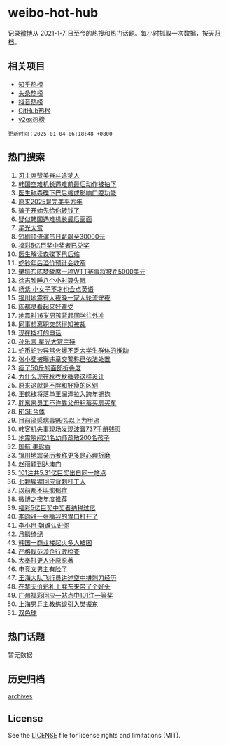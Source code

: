 # weibo-hot-hub

记录[微博](https://www.weibo.com)从 2021-1-7 日至今的热搜和热门话题。每小时抓取一次数据，按天[归档](archives)。

## 相关项目

- [知乎热榜](https://github.com/snaildev/zhihu-hot-hub)
- [头条热榜](https://github.com/snaildev/toutiao-hot-hub)
- [抖音热榜](https://github.com/snaildev/douyin-hot-hub)
- [GitHub热榜](https://github.com/snaildev/github-hot-hub)
- [v2ex热榜](https://github.com/snaildev/v2ex-hot-hub)


`更新时间：2025-01-04 06:18:48 +0800`

## 热门搜索

1. [习主席赞美奋斗追梦人](https://m.weibo.cn/search?containerid=100103type%3D1%26t%3D10%26q%3D%23%E4%B9%A0%E4%B8%BB%E5%B8%AD%E8%B5%9E%E7%BE%8E%E5%A5%8B%E6%96%97%E8%BF%BD%E6%A2%A6%E4%BA%BA%23&stream_entry_id=51&isnewpage=1&extparam=seat%3D1%26filter_type%3Drealtimehot%26stream_entry_id%3D51%26c_type%3D51%26q%3D%2523%25E4%25B9%25A0%25E4%25B8%25BB%25E5%25B8%25AD%25E8%25B5%259E%25E7%25BE%258E%25E5%25A5%258B%25E6%2596%2597%25E8%25BF%25BD%25E6%25A2%25A6%25E4%25BA%25BA%2523%26dgr%3D0%26cate%3D10103%26pos%3D0%26display_time%3D1735942726%26pre_seqid%3D17359427267679327644688)
1. [韩国空难机长遇难前最后动作被拍下](https://m.weibo.cn/search?containerid=100103type%3D1%26t%3D10%26q%3D%23%E9%9F%A9%E5%9B%BD%E7%A9%BA%E9%9A%BE%E6%9C%BA%E9%95%BF%E9%81%87%E9%9A%BE%E5%89%8D%E6%9C%80%E5%90%8E%E5%8A%A8%E4%BD%9C%E8%A2%AB%E6%8B%8D%E4%B8%8B%23&stream_entry_id=31&isnewpage=1&extparam=seat%3D1%26band_rank%3D1%26flag%3D2%26realpos%3D1%26c_type%3D31%26cate%3D5001%26lcate%3D5001%26stream_entry_id%3D31%26q%3D%2523%25E9%259F%25A9%25E5%259B%25BD%25E7%25A9%25BA%25E9%259A%25BE%25E6%259C%25BA%25E9%2595%25BF%25E9%2581%2587%25E9%259A%25BE%25E5%2589%258D%25E6%259C%2580%25E5%2590%258E%25E5%258A%25A8%25E4%25BD%259C%25E8%25A2%25AB%25E6%258B%258D%25E4%25B8%258B%2523%26dgr%3D0%26filter_type%3Drealtimehot%26pos%3D0%26display_time%3D1735942726%26pre_seqid%3D17359427267679327644688)
1. [医生称森碟下巴后缩或影响口腔功能](https://m.weibo.cn/search?containerid=100103type%3D1%26t%3D10%26q%3D%23%E5%8C%BB%E7%94%9F%E7%A7%B0%E6%A3%AE%E7%A2%9F%E4%B8%8B%E5%B7%B4%E5%90%8E%E7%BC%A9%E6%88%96%E5%BD%B1%E5%93%8D%E5%8F%A3%E8%85%94%E5%8A%9F%E8%83%BD%23&stream_entry_id=31&isnewpage=1&extparam=seat%3D1%26band_rank%3D2%26flag%3D2%26realpos%3D2%26c_type%3D31%26cate%3D5001%26lcate%3D5001%26stream_entry_id%3D31%26q%3D%2523%25E5%258C%25BB%25E7%2594%259F%25E7%25A7%25B0%25E6%25A3%25AE%25E7%25A2%259F%25E4%25B8%258B%25E5%25B7%25B4%25E5%2590%258E%25E7%25BC%25A9%25E6%2588%2596%25E5%25BD%25B1%25E5%2593%258D%25E5%258F%25A3%25E8%2585%2594%25E5%258A%259F%25E8%2583%25BD%2523%26dgr%3D0%26filter_type%3Drealtimehot%26pos%3D1%26display_time%3D1735942726%26pre_seqid%3D17359427267679327644688)
1. [原来2025是完美平方年](https://m.weibo.cn/search?containerid=100103type%3D1%26t%3D10%26q%3D%23%E5%8E%9F%E6%9D%A52025%E6%98%AF%E5%AE%8C%E7%BE%8E%E5%B9%B3%E6%96%B9%E5%B9%B4%23&stream_entry_id=31&isnewpage=1&extparam=seat%3D1%26band_rank%3D3%26flag%3D0%26realpos%3D3%26c_type%3D31%26cate%3D5001%26lcate%3D5001%26stream_entry_id%3D31%26q%3D%2523%25E5%258E%259F%25E6%259D%25A52025%25E6%2598%25AF%25E5%25AE%258C%25E7%25BE%258E%25E5%25B9%25B3%25E6%2596%25B9%25E5%25B9%25B4%2523%26dgr%3D0%26filter_type%3Drealtimehot%26pos%3D2%26display_time%3D1735942726%26pre_seqid%3D17359427267679327644688)
1. [骗子开始先给你转钱了](https://m.weibo.cn/search?containerid=100103type%3D1%26t%3D10%26q%3D%23%E9%AA%97%E5%AD%90%E5%BC%80%E5%A7%8B%E5%85%88%E7%BB%99%E4%BD%A0%E8%BD%AC%E9%92%B1%E4%BA%86%23&stream_entry_id=31&isnewpage=1&extparam=seat%3D1%26band_rank%3D4%26flag%3D2%26realpos%3D4%26c_type%3D31%26cate%3D5001%26lcate%3D5001%26stream_entry_id%3D31%26q%3D%2523%25E9%25AA%2597%25E5%25AD%2590%25E5%25BC%2580%25E5%25A7%258B%25E5%2585%2588%25E7%25BB%2599%25E4%25BD%25A0%25E8%25BD%25AC%25E9%2592%25B1%25E4%25BA%2586%2523%26dgr%3D0%26filter_type%3Drealtimehot%26pos%3D3%26display_time%3D1735942726%26pre_seqid%3D17359427267679327644688)
1. [疑似韩国遇难机长最后画面](https://m.weibo.cn/search?containerid=100103type%3D1%26t%3D10%26q%3D%23%E7%96%91%E4%BC%BC%E9%9F%A9%E5%9B%BD%E9%81%87%E9%9A%BE%E6%9C%BA%E9%95%BF%E6%9C%80%E5%90%8E%E7%94%BB%E9%9D%A2%23&stream_entry_id=31&isnewpage=1&extparam=seat%3D1%26band_rank%3D5%26flag%3D2%26realpos%3D5%26c_type%3D31%26cate%3D5001%26lcate%3D5001%26stream_entry_id%3D31%26q%3D%2523%25E7%2596%2591%25E4%25BC%25BC%25E9%259F%25A9%25E5%259B%25BD%25E9%2581%2587%25E9%259A%25BE%25E6%259C%25BA%25E9%2595%25BF%25E6%259C%2580%25E5%2590%258E%25E7%2594%25BB%25E9%259D%25A2%2523%26dgr%3D0%26filter_type%3Drealtimehot%26pos%3D4%26display_time%3D1735942726%26pre_seqid%3D17359427267679327644688)
1. [星光大赏](https://m.weibo.cn/search?containerid=100103type%3D1%26t%3D10%26q%3D%E6%98%9F%E5%85%89%E5%A4%A7%E8%B5%8F&stream_entry_id=31&isnewpage=1&extparam=seat%3D1%26band_rank%3D6%26flag%3D2%26realpos%3D6%26c_type%3D31%26cate%3D5001%26lcate%3D5001%26stream_entry_id%3D31%26q%3D%25E6%2598%259F%25E5%2585%2589%25E5%25A4%25A7%25E8%25B5%258F%26dgr%3D0%26filter_type%3Drealtimehot%26pos%3D5%26display_time%3D1735942726%26pre_seqid%3D17359427267679327644688)
1. [短剧顶流演员日薪飙至30000元](https://m.weibo.cn/search?containerid=100103type%3D1%26t%3D10%26q%3D%23%E7%9F%AD%E5%89%A7%E9%A1%B6%E6%B5%81%E6%BC%94%E5%91%98%E6%97%A5%E8%96%AA%E9%A3%99%E8%87%B330000%E5%85%83%23&stream_entry_id=31&isnewpage=1&extparam=seat%3D1%26band_rank%3D7%26flag%3D2%26realpos%3D7%26c_type%3D31%26cate%3D5001%26lcate%3D5001%26stream_entry_id%3D31%26q%3D%2523%25E7%259F%25AD%25E5%2589%25A7%25E9%25A1%25B6%25E6%25B5%2581%25E6%25BC%2594%25E5%2591%2598%25E6%2597%25A5%25E8%2596%25AA%25E9%25A3%2599%25E8%2587%25B330000%25E5%2585%2583%2523%26dgr%3D0%26filter_type%3Drealtimehot%26pos%3D6%26display_time%3D1735942726%26pre_seqid%3D17359427267679327644688)
1. [福彩5亿巨奖中奖者已兑奖](https://m.weibo.cn/search?containerid=100103type%3D1%26t%3D10%26q%3D%23%E7%A6%8F%E5%BD%A95%E4%BA%BF%E5%B7%A8%E5%A5%96%E4%B8%AD%E5%A5%96%E8%80%85%E5%B7%B2%E5%85%91%E5%A5%96%23&stream_entry_id=31&isnewpage=1&extparam=seat%3D1%26band_rank%3D8%26flag%3D2%26realpos%3D8%26c_type%3D31%26cate%3D5001%26lcate%3D5001%26stream_entry_id%3D31%26q%3D%2523%25E7%25A6%258F%25E5%25BD%25A95%25E4%25BA%25BF%25E5%25B7%25A8%25E5%25A5%2596%25E4%25B8%25AD%25E5%25A5%2596%25E8%2580%2585%25E5%25B7%25B2%25E5%2585%2591%25E5%25A5%2596%2523%26dgr%3D0%26filter_type%3Drealtimehot%26pos%3D7%26display_time%3D1735942726%26pre_seqid%3D17359427267679327644688)
1. [医生解读森碟下巴后缩](https://m.weibo.cn/search?containerid=100103type%3D1%26t%3D10%26q%3D%23%E5%8C%BB%E7%94%9F%E8%A7%A3%E8%AF%BB%E6%A3%AE%E7%A2%9F%E4%B8%8B%E5%B7%B4%E5%90%8E%E7%BC%A9%23&stream_entry_id=31&isnewpage=1&extparam=seat%3D1%26band_rank%3D9%26flag%3D0%26realpos%3D9%26c_type%3D31%26cate%3D5001%26lcate%3D5001%26stream_entry_id%3D31%26q%3D%2523%25E5%258C%25BB%25E7%2594%259F%25E8%25A7%25A3%25E8%25AF%25BB%25E6%25A3%25AE%25E7%25A2%259F%25E4%25B8%258B%25E5%25B7%25B4%25E5%2590%258E%25E7%25BC%25A9%2523%26dgr%3D0%26filter_type%3Drealtimehot%26pos%3D8%26display_time%3D1735942726%26pre_seqid%3D17359427267679327644688)
1. [蛇钞年后溢价预计会收窄](https://m.weibo.cn/search?containerid=100103type%3D1%26t%3D10%26q%3D%23%E8%9B%87%E9%92%9E%E5%B9%B4%E5%90%8E%E6%BA%A2%E4%BB%B7%E9%A2%84%E8%AE%A1%E4%BC%9A%E6%94%B6%E7%AA%84%23&stream_entry_id=31&isnewpage=1&extparam=seat%3D1%26band_rank%3D10%26flag%3D1%26realpos%3D10%26c_type%3D31%26cate%3D5001%26lcate%3D5001%26stream_entry_id%3D31%26q%3D%2523%25E8%259B%2587%25E9%2592%259E%25E5%25B9%25B4%25E5%2590%258E%25E6%25BA%25A2%25E4%25BB%25B7%25E9%25A2%2584%25E8%25AE%25A1%25E4%25BC%259A%25E6%2594%25B6%25E7%25AA%2584%2523%26dgr%3D0%26filter_type%3Drealtimehot%26pos%3D9%26display_time%3D1735942726%26pre_seqid%3D17359427267679327644688)
1. [樊振东陈梦缺席一项WTT赛事将被罚5000美元](https://m.weibo.cn/search?containerid=100103type%3D1%26t%3D10%26q%3D%23%E6%A8%8A%E6%8C%AF%E4%B8%9C%E9%99%88%E6%A2%A6%E7%BC%BA%E5%B8%AD%E4%B8%80%E9%A1%B9WTT%E8%B5%9B%E4%BA%8B%E5%B0%86%E8%A2%AB%E7%BD%9A5000%E7%BE%8E%E5%85%83%23&stream_entry_id=31&isnewpage=1&extparam=seat%3D1%26band_rank%3D11%26flag%3D2%26realpos%3D11%26c_type%3D31%26cate%3D5001%26lcate%3D5001%26stream_entry_id%3D31%26q%3D%2523%25E6%25A8%258A%25E6%258C%25AF%25E4%25B8%259C%25E9%2599%2588%25E6%25A2%25A6%25E7%25BC%25BA%25E5%25B8%25AD%25E4%25B8%2580%25E9%25A1%25B9WTT%25E8%25B5%259B%25E4%25BA%258B%25E5%25B0%2586%25E8%25A2%25AB%25E7%25BD%259A5000%25E7%25BE%258E%25E5%2585%2583%2523%26dgr%3D0%26filter_type%3Drealtimehot%26pos%3D10%26display_time%3D1735942726%26pre_seqid%3D17359427267679327644688)
1. [徐志胜睡八个小时算失眠](https://m.weibo.cn/search?containerid=100103type%3D1%26t%3D10%26q%3D%E5%BE%90%E5%BF%97%E8%83%9C%E7%9D%A1%E5%85%AB%E4%B8%AA%E5%B0%8F%E6%97%B6%E7%AE%97%E5%A4%B1%E7%9C%A0&stream_entry_id=31&isnewpage=1&extparam=seat%3D1%26band_rank%3D12%26flag%3D2%26realpos%3D12%26c_type%3D31%26cate%3D5001%26lcate%3D5001%26stream_entry_id%3D31%26q%3D%25E5%25BE%2590%25E5%25BF%2597%25E8%2583%259C%25E7%259D%25A1%25E5%2585%25AB%25E4%25B8%25AA%25E5%25B0%258F%25E6%2597%25B6%25E7%25AE%2597%25E5%25A4%25B1%25E7%259C%25A0%26dgr%3D0%26filter_type%3Drealtimehot%26pos%3D11%26display_time%3D1735942726%26pre_seqid%3D17359427267679327644688)
1. [杨紫 小女子不才也会点英语](https://m.weibo.cn/search?containerid=100103type%3D1%26t%3D10%26q%3D%E6%9D%A8%E7%B4%AB+%E5%B0%8F%E5%A5%B3%E5%AD%90%E4%B8%8D%E6%89%8D%E4%B9%9F%E4%BC%9A%E7%82%B9%E8%8B%B1%E8%AF%AD&stream_entry_id=31&isnewpage=1&extparam=seat%3D1%26band_rank%3D13%26flag%3D2%26realpos%3D13%26c_type%3D31%26cate%3D5001%26lcate%3D5001%26stream_entry_id%3D31%26q%3D%25E6%259D%25A8%25E7%25B4%25AB%2520%25E5%25B0%258F%25E5%25A5%25B3%25E5%25AD%2590%25E4%25B8%258D%25E6%2589%258D%25E4%25B9%259F%25E4%25BC%259A%25E7%2582%25B9%25E8%258B%25B1%25E8%25AF%25AD%26dgr%3D0%26filter_type%3Drealtimehot%26pos%3D12%26display_time%3D1735942726%26pre_seqid%3D17359427267679327644688)
1. [银川地震有人夜晚一家人轮流守夜](https://m.weibo.cn/search?containerid=100103type%3D1%26t%3D10%26q%3D%23%E9%93%B6%E5%B7%9D%E5%9C%B0%E9%9C%87%E6%9C%89%E4%BA%BA%E5%A4%9C%E6%99%9A%E4%B8%80%E5%AE%B6%E4%BA%BA%E8%BD%AE%E6%B5%81%E5%AE%88%E5%A4%9C%23&stream_entry_id=31&isnewpage=1&extparam=seat%3D1%26band_rank%3D14%26flag%3D0%26realpos%3D14%26c_type%3D31%26cate%3D5001%26lcate%3D5001%26stream_entry_id%3D31%26q%3D%2523%25E9%2593%25B6%25E5%25B7%259D%25E5%259C%25B0%25E9%259C%2587%25E6%259C%2589%25E4%25BA%25BA%25E5%25A4%259C%25E6%2599%259A%25E4%25B8%2580%25E5%25AE%25B6%25E4%25BA%25BA%25E8%25BD%25AE%25E6%25B5%2581%25E5%25AE%2588%25E5%25A4%259C%2523%26dgr%3D0%26filter_type%3Drealtimehot%26pos%3D13%26display_time%3D1735942726%26pre_seqid%3D17359427267679327644688)
1. [陈都灵看起来好难受](https://m.weibo.cn/search?containerid=100103type%3D1%26t%3D10%26q%3D%23%E9%99%88%E9%83%BD%E7%81%B5%E7%9C%8B%E8%B5%B7%E6%9D%A5%E5%A5%BD%E9%9A%BE%E5%8F%97%23&stream_entry_id=31&isnewpage=1&extparam=seat%3D1%26band_rank%3D15%26flag%3D0%26realpos%3D15%26c_type%3D31%26cate%3D5001%26lcate%3D5001%26stream_entry_id%3D31%26q%3D%2523%25E9%2599%2588%25E9%2583%25BD%25E7%2581%25B5%25E7%259C%258B%25E8%25B5%25B7%25E6%259D%25A5%25E5%25A5%25BD%25E9%259A%25BE%25E5%258F%2597%2523%26dgr%3D0%26filter_type%3Drealtimehot%26pos%3D14%26display_time%3D1735942726%26pre_seqid%3D17359427267679327644688)
1. [地震时16岁男孩背起同学往外冲](https://m.weibo.cn/search?containerid=100103type%3D1%26t%3D10%26q%3D%23%E5%9C%B0%E9%9C%87%E6%97%B616%E5%B2%81%E7%94%B7%E5%AD%A9%E8%83%8C%E8%B5%B7%E5%90%8C%E5%AD%A6%E5%BE%80%E5%A4%96%E5%86%B2%23&stream_entry_id=31&isnewpage=1&extparam=seat%3D1%26band_rank%3D16%26flag%3D32768%26realpos%3D16%26c_type%3D31%26cate%3D5001%26lcate%3D5001%26stream_entry_id%3D31%26q%3D%2523%25E5%259C%25B0%25E9%259C%2587%25E6%2597%25B616%25E5%25B2%2581%25E7%2594%25B7%25E5%25AD%25A9%25E8%2583%258C%25E8%25B5%25B7%25E5%2590%258C%25E5%25AD%25A6%25E5%25BE%2580%25E5%25A4%2596%25E5%2586%25B2%2523%26dgr%3D0%26filter_type%3Drealtimehot%26pos%3D15%26display_time%3D1735942726%26pre_seqid%3D17359427267679327644688)
1. [同事想离职突然得知被裁](https://m.weibo.cn/search?containerid=100103type%3D1%26t%3D10%26q%3D%E5%90%8C%E4%BA%8B%E6%83%B3%E7%A6%BB%E8%81%8C%E7%AA%81%E7%84%B6%E5%BE%97%E7%9F%A5%E8%A2%AB%E8%A3%81&stream_entry_id=31&isnewpage=1&extparam=seat%3D1%26band_rank%3D17%26flag%3D0%26realpos%3D17%26c_type%3D31%26cate%3D5001%26lcate%3D5001%26stream_entry_id%3D31%26q%3D%25E5%2590%258C%25E4%25BA%258B%25E6%2583%25B3%25E7%25A6%25BB%25E8%2581%258C%25E7%25AA%2581%25E7%2584%25B6%25E5%25BE%2597%25E7%259F%25A5%25E8%25A2%25AB%25E8%25A3%2581%26dgr%3D0%26filter_type%3Drealtimehot%26pos%3D16%26display_time%3D1735942726%26pre_seqid%3D17359427267679327644688)
1. [现在拨打的电话](https://m.weibo.cn/search?containerid=100103type%3D1%26t%3D10%26q%3D%23%E7%8E%B0%E5%9C%A8%E6%8B%A8%E6%89%93%E7%9A%84%E7%94%B5%E8%AF%9D%23&stream_entry_id=31&isnewpage=1&extparam=seat%3D1%26band_rank%3D18%26flag%3D0%26realpos%3D18%26c_type%3D31%26cate%3D5001%26lcate%3D5001%26stream_entry_id%3D31%26q%3D%2523%25E7%258E%25B0%25E5%259C%25A8%25E6%258B%25A8%25E6%2589%2593%25E7%259A%2584%25E7%2594%25B5%25E8%25AF%259D%2523%26dgr%3D0%26filter_type%3Drealtimehot%26pos%3D17%26display_time%3D1735942726%26pre_seqid%3D17359427267679327644688)
1. [孙乐言 星光大赏主持](https://m.weibo.cn/search?containerid=100103type%3D1%26t%3D10%26q%3D%E5%AD%99%E4%B9%90%E8%A8%80+%E6%98%9F%E5%85%89%E5%A4%A7%E8%B5%8F%E4%B8%BB%E6%8C%81&stream_entry_id=31&isnewpage=1&extparam=seat%3D1%26band_rank%3D19%26flag%3D0%26realpos%3D19%26c_type%3D31%26cate%3D5001%26lcate%3D5001%26stream_entry_id%3D31%26q%3D%25E5%25AD%2599%25E4%25B9%2590%25E8%25A8%2580%2520%25E6%2598%259F%25E5%2585%2589%25E5%25A4%25A7%25E8%25B5%258F%25E4%25B8%25BB%25E6%258C%2581%26dgr%3D0%26filter_type%3Drealtimehot%26pos%3D18%26display_time%3D1735942726%26pre_seqid%3D17359427267679327644688)
1. [蛇币蛇钞异常火爆不乏大学生群体的推动](https://m.weibo.cn/search?containerid=100103type%3D1%26t%3D10%26q%3D%23%E8%9B%87%E5%B8%81%E8%9B%87%E9%92%9E%E5%BC%82%E5%B8%B8%E7%81%AB%E7%88%86%E4%B8%8D%E4%B9%8F%E5%A4%A7%E5%AD%A6%E7%94%9F%E7%BE%A4%E4%BD%93%E7%9A%84%E6%8E%A8%E5%8A%A8%23&stream_entry_id=31&isnewpage=1&extparam=seat%3D1%26band_rank%3D20%26flag%3D0%26realpos%3D20%26c_type%3D31%26cate%3D5001%26lcate%3D5001%26stream_entry_id%3D31%26q%3D%2523%25E8%259B%2587%25E5%25B8%2581%25E8%259B%2587%25E9%2592%259E%25E5%25BC%2582%25E5%25B8%25B8%25E7%2581%25AB%25E7%2588%2586%25E4%25B8%258D%25E4%25B9%258F%25E5%25A4%25A7%25E5%25AD%25A6%25E7%2594%259F%25E7%25BE%25A4%25E4%25BD%2593%25E7%259A%2584%25E6%258E%25A8%25E5%258A%25A8%2523%26dgr%3D0%26filter_type%3Drealtimehot%26pos%3D19%26display_time%3D1735942726%26pre_seqid%3D17359427267679327644688)
1. [张小斐被曝违章交警称已依法处置](https://m.weibo.cn/search?containerid=100103type%3D1%26t%3D10%26q%3D%23%E5%BC%A0%E5%B0%8F%E6%96%90%E8%A2%AB%E6%9B%9D%E8%BF%9D%E7%AB%A0%E4%BA%A4%E8%AD%A6%E7%A7%B0%E5%B7%B2%E4%BE%9D%E6%B3%95%E5%A4%84%E7%BD%AE%23&stream_entry_id=31&isnewpage=1&extparam=seat%3D1%26band_rank%3D21%26flag%3D0%26realpos%3D21%26c_type%3D31%26cate%3D5001%26lcate%3D5001%26stream_entry_id%3D31%26q%3D%2523%25E5%25BC%25A0%25E5%25B0%258F%25E6%2596%2590%25E8%25A2%25AB%25E6%259B%259D%25E8%25BF%259D%25E7%25AB%25A0%25E4%25BA%25A4%25E8%25AD%25A6%25E7%25A7%25B0%25E5%25B7%25B2%25E4%25BE%259D%25E6%25B3%2595%25E5%25A4%2584%25E7%25BD%25AE%2523%26dgr%3D0%26filter_type%3Drealtimehot%26pos%3D20%26display_time%3D1735942726%26pre_seqid%3D17359427267679327644688)
1. [瘦了50斤的面部折叠度](https://m.weibo.cn/search?containerid=100103type%3D1%26t%3D10%26q%3D%23%E7%98%A6%E4%BA%8650%E6%96%A4%E7%9A%84%E9%9D%A2%E9%83%A8%E6%8A%98%E5%8F%A0%E5%BA%A6%23&stream_entry_id=31&isnewpage=1&extparam=seat%3D1%26band_rank%3D22%26flag%3D0%26realpos%3D22%26c_type%3D31%26cate%3D5001%26lcate%3D5001%26stream_entry_id%3D31%26q%3D%2523%25E7%2598%25A6%25E4%25BA%258650%25E6%2596%25A4%25E7%259A%2584%25E9%259D%25A2%25E9%2583%25A8%25E6%258A%2598%25E5%258F%25A0%25E5%25BA%25A6%2523%26dgr%3D0%26filter_type%3Drealtimehot%26pos%3D21%26display_time%3D1735942726%26pre_seqid%3D17359427267679327644688)
1. [为什么现在秋衣秋裤要这样设计](https://m.weibo.cn/search?containerid=100103type%3D1%26t%3D10%26q%3D%23%E4%B8%BA%E4%BB%80%E4%B9%88%E7%8E%B0%E5%9C%A8%E7%A7%8B%E8%A1%A3%E7%A7%8B%E8%A3%A4%E8%A6%81%E8%BF%99%E6%A0%B7%E8%AE%BE%E8%AE%A1%23&stream_entry_id=31&isnewpage=1&extparam=seat%3D1%26band_rank%3D23%26flag%3D0%26realpos%3D23%26c_type%3D31%26cate%3D5001%26lcate%3D5001%26stream_entry_id%3D31%26q%3D%2523%25E4%25B8%25BA%25E4%25BB%2580%25E4%25B9%2588%25E7%258E%25B0%25E5%259C%25A8%25E7%25A7%258B%25E8%25A1%25A3%25E7%25A7%258B%25E8%25A3%25A4%25E8%25A6%2581%25E8%25BF%2599%25E6%25A0%25B7%25E8%25AE%25BE%25E8%25AE%25A1%2523%26dgr%3D0%26filter_type%3Drealtimehot%26pos%3D22%26display_time%3D1735942726%26pre_seqid%3D17359427267679327644688)
1. [原来这就是不胖和好瘦的区别](https://m.weibo.cn/search?containerid=100103type%3D1%26t%3D10%26q%3D%E5%8E%9F%E6%9D%A5%E8%BF%99%E5%B0%B1%E6%98%AF%E4%B8%8D%E8%83%96%E5%92%8C%E5%A5%BD%E7%98%A6%E7%9A%84%E5%8C%BA%E5%88%AB&stream_entry_id=31&isnewpage=1&extparam=seat%3D1%26band_rank%3D24%26flag%3D0%26realpos%3D24%26c_type%3D31%26cate%3D5001%26lcate%3D5001%26stream_entry_id%3D31%26q%3D%25E5%258E%259F%25E6%259D%25A5%25E8%25BF%2599%25E5%25B0%25B1%25E6%2598%25AF%25E4%25B8%258D%25E8%2583%2596%25E5%2592%258C%25E5%25A5%25BD%25E7%2598%25A6%25E7%259A%2584%25E5%258C%25BA%25E5%2588%25AB%26dgr%3D0%26filter_type%3Drealtimehot%26pos%3D23%26display_time%3D1735942726%26pre_seqid%3D17359427267679327644688)
1. [王鹤棣将落单王润泽拉入跨年拥抱](https://m.weibo.cn/search?containerid=100103type%3D1%26t%3D10%26q%3D%E7%8E%8B%E9%B9%A4%E6%A3%A3%E5%B0%86%E8%90%BD%E5%8D%95%E7%8E%8B%E6%B6%A6%E6%B3%BD%E6%8B%89%E5%85%A5%E8%B7%A8%E5%B9%B4%E6%8B%A5%E6%8A%B1&stream_entry_id=31&isnewpage=1&extparam=seat%3D1%26band_rank%3D25%26flag%3D0%26realpos%3D25%26c_type%3D31%26cate%3D5001%26lcate%3D5001%26stream_entry_id%3D31%26q%3D%25E7%258E%258B%25E9%25B9%25A4%25E6%25A3%25A3%25E5%25B0%2586%25E8%2590%25BD%25E5%258D%2595%25E7%258E%258B%25E6%25B6%25A6%25E6%25B3%25BD%25E6%258B%2589%25E5%2585%25A5%25E8%25B7%25A8%25E5%25B9%25B4%25E6%258B%25A5%25E6%258A%25B1%26dgr%3D0%26filter_type%3Drealtimehot%26pos%3D24%26display_time%3D1735942726%26pre_seqid%3D17359427267679327644688)
1. [胖东来员工不许靠父母积蓄买房买车](https://m.weibo.cn/search?containerid=100103type%3D1%26t%3D10%26q%3D%23%E8%83%96%E4%B8%9C%E6%9D%A5%E5%91%98%E5%B7%A5%E4%B8%8D%E8%AE%B8%E9%9D%A0%E7%88%B6%E6%AF%8D%E7%A7%AF%E8%93%84%E4%B9%B0%E6%88%BF%E4%B9%B0%E8%BD%A6%23&stream_entry_id=31&isnewpage=1&extparam=seat%3D1%26band_rank%3D26%26flag%3D0%26realpos%3D26%26c_type%3D31%26cate%3D5001%26lcate%3D5001%26stream_entry_id%3D31%26q%3D%2523%25E8%2583%2596%25E4%25B8%259C%25E6%259D%25A5%25E5%2591%2598%25E5%25B7%25A5%25E4%25B8%258D%25E8%25AE%25B8%25E9%259D%25A0%25E7%2588%25B6%25E6%25AF%258D%25E7%25A7%25AF%25E8%2593%2584%25E4%25B9%25B0%25E6%2588%25BF%25E4%25B9%25B0%25E8%25BD%25A6%2523%26dgr%3D0%26filter_type%3Drealtimehot%26pos%3D25%26display_time%3D1735942726%26pre_seqid%3D17359427267679327644688)
1. [R1SE合体](https://m.weibo.cn/search?containerid=100103type%3D1%26t%3D10%26q%3D%23R1SE%E5%90%88%E4%BD%93%23&stream_entry_id=31&isnewpage=1&extparam=seat%3D1%26band_rank%3D27%26flag%3D0%26realpos%3D27%26c_type%3D31%26cate%3D5001%26lcate%3D5001%26stream_entry_id%3D31%26q%3D%2523R1SE%25E5%2590%2588%25E4%25BD%2593%2523%26dgr%3D0%26filter_type%3Drealtimehot%26pos%3D26%26display_time%3D1735942726%26pre_seqid%3D17359427267679327644688)
1. [目前流感病毒99%以上为甲流](https://m.weibo.cn/search?containerid=100103type%3D1%26t%3D10%26q%3D%23%E7%9B%AE%E5%89%8D%E6%B5%81%E6%84%9F%E7%97%85%E6%AF%9299%25%E4%BB%A5%E4%B8%8A%E4%B8%BA%E7%94%B2%E6%B5%81%23&stream_entry_id=31&isnewpage=1&extparam=seat%3D1%26band_rank%3D28%26flag%3D0%26realpos%3D28%26c_type%3D31%26cate%3D5001%26lcate%3D5001%26stream_entry_id%3D31%26q%3D%2523%25E7%259B%25AE%25E5%2589%258D%25E6%25B5%2581%25E6%2584%259F%25E7%2597%2585%25E6%25AF%259299%2525%25E4%25BB%25A5%25E4%25B8%258A%25E4%25B8%25BA%25E7%2594%25B2%25E6%25B5%2581%2523%26dgr%3D0%26filter_type%3Drealtimehot%26pos%3D27%26display_time%3D1735942726%26pre_seqid%3D17359427267679327644688)
1. [韩客机失事现场发现波音737手册残页](https://m.weibo.cn/search?containerid=100103type%3D1%26t%3D10%26q%3D%23%E9%9F%A9%E5%AE%A2%E6%9C%BA%E5%A4%B1%E4%BA%8B%E7%8E%B0%E5%9C%BA%E5%8F%91%E7%8E%B0%E6%B3%A2%E9%9F%B3737%E6%89%8B%E5%86%8C%E6%AE%8B%E9%A1%B5%23&stream_entry_id=31&isnewpage=1&extparam=seat%3D1%26band_rank%3D29%26flag%3D0%26realpos%3D29%26c_type%3D31%26cate%3D5001%26lcate%3D5001%26stream_entry_id%3D31%26q%3D%2523%25E9%259F%25A9%25E5%25AE%25A2%25E6%259C%25BA%25E5%25A4%25B1%25E4%25BA%258B%25E7%258E%25B0%25E5%259C%25BA%25E5%258F%2591%25E7%258E%25B0%25E6%25B3%25A2%25E9%259F%25B3737%25E6%2589%258B%25E5%2586%258C%25E6%25AE%258B%25E9%25A1%25B5%2523%26dgr%3D0%26filter_type%3Drealtimehot%26pos%3D28%26display_time%3D1735942726%26pre_seqid%3D17359427267679327644688)
1. [地震瞬间21名幼师疏散200名孩子](https://m.weibo.cn/search?containerid=100103type%3D1%26t%3D10%26q%3D%23%E5%9C%B0%E9%9C%87%E7%9E%AC%E9%97%B421%E5%90%8D%E5%B9%BC%E5%B8%88%E7%96%8F%E6%95%A3200%E5%90%8D%E5%AD%A9%E5%AD%90%23&stream_entry_id=31&isnewpage=1&extparam=seat%3D1%26band_rank%3D30%26flag%3D32768%26realpos%3D30%26c_type%3D31%26cate%3D5001%26lcate%3D5001%26stream_entry_id%3D31%26q%3D%2523%25E5%259C%25B0%25E9%259C%2587%25E7%259E%25AC%25E9%2597%25B421%25E5%2590%258D%25E5%25B9%25BC%25E5%25B8%2588%25E7%2596%258F%25E6%2595%25A3200%25E5%2590%258D%25E5%25AD%25A9%25E5%25AD%2590%2523%26dgr%3D0%26filter_type%3Drealtimehot%26pos%3D29%26display_time%3D1735942726%26pre_seqid%3D17359427267679327644688)
1. [国航 美珍香](https://m.weibo.cn/search?containerid=100103type%3D1%26t%3D10%26q%3D%E5%9B%BD%E8%88%AA+%E7%BE%8E%E7%8F%8D%E9%A6%99&stream_entry_id=31&isnewpage=1&extparam=seat%3D1%26band_rank%3D31%26flag%3D0%26realpos%3D31%26c_type%3D31%26cate%3D5001%26lcate%3D5001%26stream_entry_id%3D31%26q%3D%25E5%259B%25BD%25E8%2588%25AA%2520%25E7%25BE%258E%25E7%258F%258D%25E9%25A6%2599%26dgr%3D0%26filter_type%3Drealtimehot%26pos%3D30%26display_time%3D1735942726%26pre_seqid%3D17359427267679327644688)
1. [银川地震亲历者称更多是心理折磨](https://m.weibo.cn/search?containerid=100103type%3D1%26t%3D10%26q%3D%23%E9%93%B6%E5%B7%9D%E5%9C%B0%E9%9C%87%E4%BA%B2%E5%8E%86%E8%80%85%E7%A7%B0%E6%9B%B4%E5%A4%9A%E6%98%AF%E5%BF%83%E7%90%86%E6%8A%98%E7%A3%A8%23&stream_entry_id=31&isnewpage=1&extparam=seat%3D1%26band_rank%3D32%26flag%3D0%26realpos%3D32%26c_type%3D31%26cate%3D5001%26lcate%3D5001%26stream_entry_id%3D31%26q%3D%2523%25E9%2593%25B6%25E5%25B7%259D%25E5%259C%25B0%25E9%259C%2587%25E4%25BA%25B2%25E5%258E%2586%25E8%2580%2585%25E7%25A7%25B0%25E6%259B%25B4%25E5%25A4%259A%25E6%2598%25AF%25E5%25BF%2583%25E7%2590%2586%25E6%258A%2598%25E7%25A3%25A8%2523%26dgr%3D0%26filter_type%3Drealtimehot%26pos%3D31%26display_time%3D1735942726%26pre_seqid%3D17359427267679327644688)
1. [赵丽颖到达澳门](https://m.weibo.cn/search?containerid=100103type%3D1%26t%3D10%26q%3D%23%E8%B5%B5%E4%B8%BD%E9%A2%96%E5%88%B0%E8%BE%BE%E6%BE%B3%E9%97%A8%23&stream_entry_id=31&isnewpage=1&extparam=seat%3D1%26band_rank%3D33%26flag%3D0%26realpos%3D33%26c_type%3D31%26cate%3D5001%26lcate%3D5001%26stream_entry_id%3D31%26q%3D%2523%25E8%25B5%25B5%25E4%25B8%25BD%25E9%25A2%2596%25E5%2588%25B0%25E8%25BE%25BE%25E6%25BE%25B3%25E9%2597%25A8%2523%26dgr%3D0%26filter_type%3Drealtimehot%26pos%3D32%26display_time%3D1735942726%26pre_seqid%3D17359427267679327644688)
1. [101注共5.31亿巨奖出自同一站点](https://m.weibo.cn/search?containerid=100103type%3D1%26t%3D10%26q%3D%23101%E6%B3%A8%E5%85%B15.31%E4%BA%BF%E5%B7%A8%E5%A5%96%E5%87%BA%E8%87%AA%E5%90%8C%E4%B8%80%E7%AB%99%E7%82%B9%23&stream_entry_id=31&isnewpage=1&extparam=seat%3D1%26band_rank%3D34%26flag%3D0%26realpos%3D34%26c_type%3D31%26cate%3D5001%26lcate%3D5001%26stream_entry_id%3D31%26q%3D%2523101%25E6%25B3%25A8%25E5%2585%25B15.31%25E4%25BA%25BF%25E5%25B7%25A8%25E5%25A5%2596%25E5%2587%25BA%25E8%2587%25AA%25E5%2590%258C%25E4%25B8%2580%25E7%25AB%2599%25E7%2582%25B9%2523%26dgr%3D0%26filter_type%3Drealtimehot%26pos%3D33%26display_time%3D1735942726%26pre_seqid%3D17359427267679327644688)
1. [七颗猩猩回应背刺打工人](https://m.weibo.cn/search?containerid=100103type%3D1%26t%3D10%26q%3D%23%E4%B8%83%E9%A2%97%E7%8C%A9%E7%8C%A9%E5%9B%9E%E5%BA%94%E8%83%8C%E5%88%BA%E6%89%93%E5%B7%A5%E4%BA%BA%23&stream_entry_id=31&isnewpage=1&extparam=seat%3D1%26band_rank%3D35%26flag%3D0%26realpos%3D35%26c_type%3D31%26cate%3D5001%26lcate%3D5001%26stream_entry_id%3D31%26q%3D%2523%25E4%25B8%2583%25E9%25A2%2597%25E7%258C%25A9%25E7%258C%25A9%25E5%259B%259E%25E5%25BA%2594%25E8%2583%258C%25E5%2588%25BA%25E6%2589%2593%25E5%25B7%25A5%25E4%25BA%25BA%2523%26dgr%3D0%26filter_type%3Drealtimehot%26pos%3D34%26display_time%3D1735942726%26pre_seqid%3D17359427267679327644688)
1. [以前都不叫抑郁症](https://m.weibo.cn/search?containerid=100103type%3D1%26t%3D10%26q%3D%E4%BB%A5%E5%89%8D%E9%83%BD%E4%B8%8D%E5%8F%AB%E6%8A%91%E9%83%81%E7%97%87&stream_entry_id=31&isnewpage=1&extparam=seat%3D1%26band_rank%3D36%26flag%3D0%26realpos%3D36%26c_type%3D31%26cate%3D5001%26lcate%3D5001%26stream_entry_id%3D31%26q%3D%25E4%25BB%25A5%25E5%2589%258D%25E9%2583%25BD%25E4%25B8%258D%25E5%258F%25AB%25E6%258A%2591%25E9%2583%2581%25E7%2597%2587%26dgr%3D0%26filter_type%3Drealtimehot%26pos%3D35%26display_time%3D1735942726%26pre_seqid%3D17359427267679327644688)
1. [微博之夜年度推荐](https://m.weibo.cn/search?containerid=100103type%3D1%26t%3D10%26q%3D%E5%BE%AE%E5%8D%9A%E4%B9%8B%E5%A4%9C%E5%B9%B4%E5%BA%A6%E6%8E%A8%E8%8D%90&stream_entry_id=31&isnewpage=1&extparam=seat%3D1%26band_rank%3D37%26flag%3D0%26realpos%3D37%26c_type%3D31%26cate%3D5001%26lcate%3D5001%26stream_entry_id%3D31%26q%3D%25E5%25BE%25AE%25E5%258D%259A%25E4%25B9%258B%25E5%25A4%259C%25E5%25B9%25B4%25E5%25BA%25A6%25E6%258E%25A8%25E8%258D%2590%26dgr%3D0%26filter_type%3Drealtimehot%26pos%3D36%26display_time%3D1735942726%26pre_seqid%3D17359427267679327644688)
1. [福彩5亿巨奖中奖者纳税过亿](https://m.weibo.cn/search?containerid=100103type%3D1%26t%3D10%26q%3D%23%E7%A6%8F%E5%BD%A95%E4%BA%BF%E5%B7%A8%E5%A5%96%E4%B8%AD%E5%A5%96%E8%80%85%E7%BA%B3%E7%A8%8E%E8%BF%87%E4%BA%BF%23&stream_entry_id=31&isnewpage=1&extparam=seat%3D1%26band_rank%3D38%26flag%3D0%26realpos%3D38%26c_type%3D31%26cate%3D5001%26lcate%3D5001%26stream_entry_id%3D31%26q%3D%2523%25E7%25A6%258F%25E5%25BD%25A95%25E4%25BA%25BF%25E5%25B7%25A8%25E5%25A5%2596%25E4%25B8%25AD%25E5%25A5%2596%25E8%2580%2585%25E7%25BA%25B3%25E7%25A8%258E%25E8%25BF%2587%25E4%25BA%25BF%2523%26dgr%3D0%26filter_type%3Drealtimehot%26pos%3D37%26display_time%3D1735942726%26pre_seqid%3D17359427267679327644688)
1. [李昀锐一张嘴我的胃口打开了](https://m.weibo.cn/search?containerid=100103type%3D1%26t%3D10%26q%3D%23%E6%9D%8E%E6%98%80%E9%94%90%E4%B8%80%E5%BC%A0%E5%98%B4%E6%88%91%E7%9A%84%E8%83%83%E5%8F%A3%E6%89%93%E5%BC%80%E4%BA%86%23&stream_entry_id=31&isnewpage=1&extparam=seat%3D1%26band_rank%3D39%26flag%3D0%26realpos%3D39%26c_type%3D31%26cate%3D5001%26lcate%3D5001%26stream_entry_id%3D31%26q%3D%2523%25E6%259D%258E%25E6%2598%2580%25E9%2594%2590%25E4%25B8%2580%25E5%25BC%25A0%25E5%2598%25B4%25E6%2588%2591%25E7%259A%2584%25E8%2583%2583%25E5%258F%25A3%25E6%2589%2593%25E5%25BC%2580%25E4%25BA%2586%2523%26dgr%3D0%26filter_type%3Drealtimehot%26pos%3D38%26display_time%3D1735942726%26pre_seqid%3D17359427267679327644688)
1. [李小冉 姐谁认识你](https://m.weibo.cn/search?containerid=100103type%3D1%26t%3D10%26q%3D%E6%9D%8E%E5%B0%8F%E5%86%89+%E5%A7%90%E8%B0%81%E8%AE%A4%E8%AF%86%E4%BD%A0&stream_entry_id=31&isnewpage=1&extparam=seat%3D1%26band_rank%3D40%26flag%3D0%26realpos%3D40%26c_type%3D31%26cate%3D5001%26lcate%3D5001%26stream_entry_id%3D31%26q%3D%25E6%259D%258E%25E5%25B0%258F%25E5%2586%2589%2520%25E5%25A7%2590%25E8%25B0%2581%25E8%25AE%25A4%25E8%25AF%2586%25E4%25BD%25A0%26dgr%3D0%26filter_type%3Drealtimehot%26pos%3D39%26display_time%3D1735942726%26pre_seqid%3D17359427267679327644688)
1. [月鳞绮纪](https://m.weibo.cn/search?containerid=100103type%3D1%26t%3D10%26q%3D%23%E6%9C%88%E9%B3%9E%E7%BB%AE%E7%BA%AA%23&stream_entry_id=31&isnewpage=1&extparam=seat%3D1%26band_rank%3D41%26flag%3D0%26realpos%3D41%26c_type%3D31%26cate%3D5001%26lcate%3D5001%26stream_entry_id%3D31%26q%3D%2523%25E6%259C%2588%25E9%25B3%259E%25E7%25BB%25AE%25E7%25BA%25AA%2523%26dgr%3D0%26filter_type%3Drealtimehot%26pos%3D40%26display_time%3D1735942726%26pre_seqid%3D17359427267679327644688)
1. [韩国一商业楼起火多人被困](https://m.weibo.cn/search?containerid=100103type%3D1%26t%3D10%26q%3D%23%E9%9F%A9%E5%9B%BD%E4%B8%80%E5%95%86%E4%B8%9A%E6%A5%BC%E8%B5%B7%E7%81%AB%E5%A4%9A%E4%BA%BA%E8%A2%AB%E5%9B%B0%23&stream_entry_id=31&isnewpage=1&extparam=seat%3D1%26band_rank%3D42%26flag%3D0%26realpos%3D42%26c_type%3D31%26cate%3D5001%26lcate%3D5001%26stream_entry_id%3D31%26q%3D%2523%25E9%259F%25A9%25E5%259B%25BD%25E4%25B8%2580%25E5%2595%2586%25E4%25B8%259A%25E6%25A5%25BC%25E8%25B5%25B7%25E7%2581%25AB%25E5%25A4%259A%25E4%25BA%25BA%25E8%25A2%25AB%25E5%259B%25B0%2523%26dgr%3D0%26filter_type%3Drealtimehot%26pos%3D41%26display_time%3D1735942726%26pre_seqid%3D17359427267679327644688)
1. [严格规范涉企行政检查](https://m.weibo.cn/search?containerid=100103type%3D1%26t%3D10%26q%3D%23%E4%B8%A5%E6%A0%BC%E8%A7%84%E8%8C%83%E6%B6%89%E4%BC%81%E8%A1%8C%E6%94%BF%E6%A3%80%E6%9F%A5%23&stream_entry_id=31&isnewpage=1&extparam=seat%3D1%26band_rank%3D43%26flag%3D0%26realpos%3D43%26c_type%3D31%26cate%3D5001%26lcate%3D5001%26stream_entry_id%3D31%26q%3D%2523%25E4%25B8%25A5%25E6%25A0%25BC%25E8%25A7%2584%25E8%258C%2583%25E6%25B6%2589%25E4%25BC%2581%25E8%25A1%258C%25E6%2594%25BF%25E6%25A3%2580%25E6%259F%25A5%2523%26dgr%3D0%26filter_type%3Drealtimehot%26pos%3D42%26display_time%3D1735942726%26pre_seqid%3D17359427267679327644688)
1. [大奉打更人还原原著](https://m.weibo.cn/search?containerid=100103type%3D1%26t%3D10%26q%3D%E5%A4%A7%E5%A5%89%E6%89%93%E6%9B%B4%E4%BA%BA%E8%BF%98%E5%8E%9F%E5%8E%9F%E8%91%97&stream_entry_id=31&isnewpage=1&extparam=seat%3D1%26band_rank%3D44%26flag%3D0%26realpos%3D44%26c_type%3D31%26cate%3D5001%26lcate%3D5001%26stream_entry_id%3D31%26q%3D%25E5%25A4%25A7%25E5%25A5%2589%25E6%2589%2593%25E6%259B%25B4%25E4%25BA%25BA%25E8%25BF%2598%25E5%258E%259F%25E5%258E%259F%25E8%2591%2597%26dgr%3D0%26filter_type%3Drealtimehot%26pos%3D43%26display_time%3D1735942726%26pre_seqid%3D17359427267679327644688)
1. [电竞文男主有脸了](https://m.weibo.cn/search?containerid=100103type%3D1%26t%3D10%26q%3D%E7%94%B5%E7%AB%9E%E6%96%87%E7%94%B7%E4%B8%BB%E6%9C%89%E8%84%B8%E4%BA%86&stream_entry_id=31&isnewpage=1&extparam=seat%3D1%26band_rank%3D45%26flag%3D0%26realpos%3D45%26c_type%3D31%26cate%3D5001%26lcate%3D5001%26stream_entry_id%3D31%26q%3D%25E7%2594%25B5%25E7%25AB%259E%25E6%2596%2587%25E7%2594%25B7%25E4%25B8%25BB%25E6%259C%2589%25E8%2584%25B8%25E4%25BA%2586%26dgr%3D0%26filter_type%3Drealtimehot%26pos%3D44%26display_time%3D1735942726%26pre_seqid%3D17359427267679327644688)
1. [王海大队飞行员讲述空中拼刺刀经历](https://m.weibo.cn/search?containerid=100103type%3D1%26t%3D10%26q%3D%23%E7%8E%8B%E6%B5%B7%E5%A4%A7%E9%98%9F%E9%A3%9E%E8%A1%8C%E5%91%98%E8%AE%B2%E8%BF%B0%E7%A9%BA%E4%B8%AD%E6%8B%BC%E5%88%BA%E5%88%80%E7%BB%8F%E5%8E%86%23&stream_entry_id=31&isnewpage=1&extparam=seat%3D1%26band_rank%3D46%26flag%3D1%26realpos%3D46%26c_type%3D31%26cate%3D5001%26lcate%3D5001%26stream_entry_id%3D31%26q%3D%2523%25E7%258E%258B%25E6%25B5%25B7%25E5%25A4%25A7%25E9%2598%259F%25E9%25A3%259E%25E8%25A1%258C%25E5%2591%2598%25E8%25AE%25B2%25E8%25BF%25B0%25E7%25A9%25BA%25E4%25B8%25AD%25E6%258B%25BC%25E5%2588%25BA%25E5%2588%2580%25E7%25BB%258F%25E5%258E%2586%2523%26dgr%3D0%26filter_type%3Drealtimehot%26pos%3D45%26display_time%3D1735942726%26pre_seqid%3D17359427267679327644688)
1. [在禁天价彩礼上胖东来带了个好头](https://m.weibo.cn/search?containerid=100103type%3D1%26t%3D10%26q%3D%23%E5%9C%A8%E7%A6%81%E5%A4%A9%E4%BB%B7%E5%BD%A9%E7%A4%BC%E4%B8%8A%E8%83%96%E4%B8%9C%E6%9D%A5%E5%B8%A6%E4%BA%86%E4%B8%AA%E5%A5%BD%E5%A4%B4%23&stream_entry_id=31&isnewpage=1&extparam=seat%3D1%26band_rank%3D47%26flag%3D0%26realpos%3D47%26c_type%3D31%26cate%3D5001%26lcate%3D5001%26stream_entry_id%3D31%26q%3D%2523%25E5%259C%25A8%25E7%25A6%2581%25E5%25A4%25A9%25E4%25BB%25B7%25E5%25BD%25A9%25E7%25A4%25BC%25E4%25B8%258A%25E8%2583%2596%25E4%25B8%259C%25E6%259D%25A5%25E5%25B8%25A6%25E4%25BA%2586%25E4%25B8%25AA%25E5%25A5%25BD%25E5%25A4%25B4%2523%26dgr%3D0%26filter_type%3Drealtimehot%26pos%3D46%26display_time%3D1735942726%26pre_seqid%3D17359427267679327644688)
1. [广州福彩回应一站点中101注一等奖](https://m.weibo.cn/search?containerid=100103type%3D1%26t%3D10%26q%3D%23%E5%B9%BF%E5%B7%9E%E7%A6%8F%E5%BD%A9%E5%9B%9E%E5%BA%94%E4%B8%80%E7%AB%99%E7%82%B9%E4%B8%AD101%E6%B3%A8%E4%B8%80%E7%AD%89%E5%A5%96%23&stream_entry_id=31&isnewpage=1&extparam=seat%3D1%26band_rank%3D48%26flag%3D0%26realpos%3D48%26c_type%3D31%26cate%3D5001%26lcate%3D5001%26stream_entry_id%3D31%26q%3D%2523%25E5%25B9%25BF%25E5%25B7%259E%25E7%25A6%258F%25E5%25BD%25A9%25E5%259B%259E%25E5%25BA%2594%25E4%25B8%2580%25E7%25AB%2599%25E7%2582%25B9%25E4%25B8%25AD101%25E6%25B3%25A8%25E4%25B8%2580%25E7%25AD%2589%25E5%25A5%2596%2523%26dgr%3D0%26filter_type%3Drealtimehot%26pos%3D47%26display_time%3D1735942726%26pre_seqid%3D17359427267679327644688)
1. [上海男乒主教练谈引入樊振东](https://m.weibo.cn/search?containerid=100103type%3D1%26t%3D10%26q%3D%23%E4%B8%8A%E6%B5%B7%E7%94%B7%E4%B9%92%E4%B8%BB%E6%95%99%E7%BB%83%E8%B0%88%E5%BC%95%E5%85%A5%E6%A8%8A%E6%8C%AF%E4%B8%9C%23&stream_entry_id=31&isnewpage=1&extparam=seat%3D1%26band_rank%3D49%26flag%3D0%26realpos%3D49%26c_type%3D31%26cate%3D5001%26lcate%3D5001%26stream_entry_id%3D31%26q%3D%2523%25E4%25B8%258A%25E6%25B5%25B7%25E7%2594%25B7%25E4%25B9%2592%25E4%25B8%25BB%25E6%2595%2599%25E7%25BB%2583%25E8%25B0%2588%25E5%25BC%2595%25E5%2585%25A5%25E6%25A8%258A%25E6%258C%25AF%25E4%25B8%259C%2523%26dgr%3D0%26filter_type%3Drealtimehot%26pos%3D48%26display_time%3D1735942726%26pre_seqid%3D17359427267679327644688)
1. [双色球](https://m.weibo.cn/search?containerid=100103type%3D1%26t%3D10%26q%3D%E5%8F%8C%E8%89%B2%E7%90%83&stream_entry_id=31&isnewpage=1&extparam=seat%3D1%26band_rank%3D50%26flag%3D0%26realpos%3D50%26c_type%3D31%26cate%3D5001%26lcate%3D5001%26stream_entry_id%3D31%26q%3D%25E5%258F%258C%25E8%2589%25B2%25E7%2590%2583%26dgr%3D0%26filter_type%3Drealtimehot%26pos%3D49%26display_time%3D1735942726%26pre_seqid%3D17359427267679327644688)

## 热门话题

暂无数据

## 历史归档

[archives](archives)

## License

See the [LICENSE](LICENSE) file for license rights and limitations (MIT).

